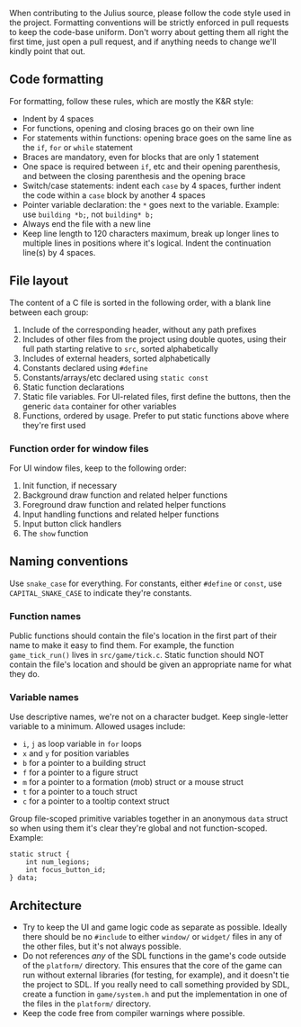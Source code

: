 When contributing to the Julius source, please follow the code style used in the project. Formatting conventions will be strictly enforced in pull requests to keep the code-base uniform. Don't worry about getting them all right the first time, just open a pull request, and if anything needs to change we'll kindly point that out.

## Code formatting

For formatting, follow these rules, which are mostly the K&R style:
- Indent by 4 spaces
- For functions, opening and closing braces go on their own line
- For statements within functions: opening brace goes on the same line as the `if`, `for` or `while` statement
- Braces are mandatory, even for blocks that are only 1 statement
- One space is required between `if`, etc and their opening parenthesis, and between the closing parenthesis and the opening brace
- Switch/case statements: indent each `case` by 4 spaces, further indent the code within a `case` block by another 4 spaces
- Pointer variable declaration: the `*` goes next to the variable. Example: use `building *b;`, not `building* b;`
- Always end the file with a new line
- Keep line length to 120 characters maximum, break up longer lines to multiple lines in positions where it's logical. Indent the continuation line(s) by 4 spaces.

## File layout

The content of a C file is sorted in the following order, with a blank line between each group:

1. Include of the corresponding header, without any path prefixes
1. Includes of other files from the project using double quotes, using their full path starting relative to `src`, sorted alphabetically
1. Includes of external headers, sorted alphabetically
1. Constants declared using `#define`
1. Constants/arrays/etc declared using `static const`
1. Static function declarations
1. Static file variables. For UI-related files, first define the buttons, then the generic `data` container for other variables
1. Functions, ordered by usage. Prefer to put static functions above where they're first used

### Function order for window files

For UI window files, keep to the following order:

1. Init function, if necessary
1. Background draw function and related helper functions
1. Foreground draw function and related helper functions
1. Input handling functions and related helper functions
1. Input button click handlers
1. The `show` function

## Naming conventions

Use `snake_case` for everything. For constants, either `#define` or `const`, use `CAPITAL_SNAKE_CASE` to indicate they're constants.

### Function names

Public functions should contain the file's location in the first part of their name to make it easy to find them. For example, the function `game_tick_run()` lives in `src/game/tick.c`.
Static function should NOT contain the file's location and should be given an appropriate name for what they do.

### Variable names

Use descriptive names, we're not on a character budget. Keep single-letter variable to a minimum. Allowed usages include:
- `i`, `j` as loop variable in `for` loops
- `x` and `y` for position variables
- `b` for a pointer to a building struct
- `f` for a pointer to a figure struct
- `m` for a pointer to a formation (*m*ob) struct or a mouse struct
- `t` for a pointer to a touch struct
- `c` for a pointer to a tooltip context struct

Group file-scoped primitive variables together in an anonymous `data` struct so when using them it's clear they're global and not function-scoped. Example:

    static struct {
        int num_legions;
        int focus_button_id;
    } data;

## Architecture

- Try to keep the UI and game logic code as separate as possible. Ideally there should be no `#include` to either `window/` or `widget/` files in any of the other files, but it's not always possible.
- Do not references _any_ of the SDL functions in the game's code outside of the `platform/` directory. This ensures that the core of the game can run without external libraries (for testing, for example), and it doesn't tie the project to SDL. If you really need to call something provided by SDL, create a function in `game/system.h` and put the implementation in one of the files in the `platform/` directory.
- Keep the code free from compiler warnings where possible.